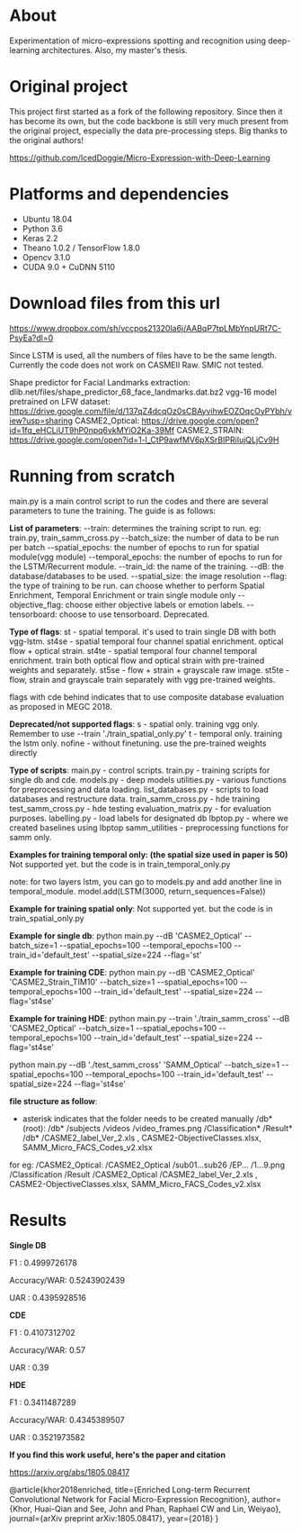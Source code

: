 # About
Experimentation of micro-expressions spotting and recognition using deep-learning architectures. Also, my master's thesis.

# Original project
This project first started as a fork of the following repository. Since then it has become its own, but the code backbone is still very much present from the original project, especially the data pre-processing steps. Big thanks to the original authors!

https://github.com/IcedDoggie/Micro-Expression-with-Deep-Learning

# Platforms and dependencies
* Ubuntu 18.04
* Python 3.6
* Keras 2.2
* Theano 1.0.2 / TensorFlow 1.8.0
* Opencv 3.1.0
* CUDA 9.0 + CuDNN 5110


# Download files from this url
https://www.dropbox.com/sh/vccpos21320la6j/AABqP7tpLMbYnpURt7C-PsyEa?dl=0

Since LSTM is used, all the numbers of files have to be the same length. Currently the code does not work on CASMEII Raw. SMIC not tested.

Shape predictor for Facial Landmarks extraction: dlib.net/files/shape_predictor_68_face_landmarks.dat.bz2
vgg-16 model pretrained on LFW dataset: https://drive.google.com/file/d/137qZ4dcqOz0sCBAyvihwEOZOqcOyPYbh/view?usp=sharing
CASME2_Optical: https://drive.google.com/open?id=1fq_eHCLiUT9hP0npq6vkMYiO2Ka-39Mf
CASME2_STRAIN: https://drive.google.com/open?id=1-l_CtP9awfMV6pXSrBIPRiIujQLjCv9H

# Running from scratch
main.py is a main control script to run the codes and there are several parameters to tune the training. The guide is as follows:


**List of parameters**:
--train: determines the training script to run. eg: train.py, train_samm_cross.py
--batch_size: the number of data to be run per batch
--spatial_epochs: the number of epochs to run for spatial module(vgg module)
--temporal_epochs: the number of epochs to run for the LSTM/Recurrent module.
--train_id: the name of the training.
--dB: the database/databases to be used. 
--spatial_size: the image resolution
--flag: the type of training to be run. can choose whether to perform Spatial Enrichment, Temporal Enrichment or train single module only
--objective_flag: choose either objective labels or emotion labels.
--tensorboard: choose to use tensorboard. Deprecated.

**Type of flags**:
st - spatial temporal. it's used to train single DB with both vgg-lstm.
st4se - spatial temporal four channel spatial enrichment. optical flow + optical strain.
st4te - spatial temporal four channel temporal enrichment. train both optical flow and optical strain with pre-trained weights and separately.
st5se - flow + strain + grayscale raw image. 
st5te - flow, strain and grayscale train separately with vgg pre-trained weights.

flags with cde behind indicates that to use composite database evaluation as proposed in MEGC 2018. 


**Deprecated/not supported flags**:
s  - spatial only. training vgg only. Remember to use --train './train_spatial_only.py'
t  - temporal only. training the lstm only.
nofine - without finetuning. use the pre-trained weights directly 

**Type of scripts**:
main.py - control scripts.
train.py - training scripts for single db and cde.
models.py - deep models
utilities.py - various functions for preprocessing and data loading.
list_databases.py - scripts to load databases and restructure data.
train_samm_cross.py - hde training
test_samm_cross.py - hde testing
evaluation_matrix.py - for evaluation purposes.
labelling.py - load labels for designated db
lbptop.py - where we created baselines using lbptop
samm_utilities - preprocessing functions for samm only.


**Examples for training temporal only: (the spatial size used in paper is 50)**
Not supported yet. but the code is in train_temporal_only.py

note: for two layers lstm, you can go to models.py and add another line in temporal_module. 
model.add(LSTM(3000, return_sequences=False))


**Example for training spatial only**:
Not supported yet. but the code is in train_spatial_only.py

**Example for single db**:
python main.py --dB 'CASME2_Optical' --batch_size=1 --spatial_epochs=100 --temporal_epochs=100 --train_id='default_test' --spatial_size=224 --flag='st'

**Example for training CDE**:
python main.py --dB 'CASME2_Optical' 'CASME2_Strain_TIM10' --batch_size=1 --spatial_epochs=100 --temporal_epochs=100 --train_id='default_test' --spatial_size=224 --flag='st4se'

**Example for training HDE**:
python main.py --train './train_samm_cross' --dB 'CASME2_Optical' --batch_size=1 --spatial_epochs=100 --temporal_epochs=100 --train_id='default_test' --spatial_size=224 --flag='st4se'

python main.py --dB './test_samm_cross' 'SAMM_Optical' --batch_size=1 --spatial_epochs=100 --temporal_epochs=100 --train_id='default_test' --spatial_size=224 --flag='st4se'

**file structure as follow**:
* asterisk indicates that the folder needs to be created manually
/db* (root):
  /db*
    /subjects
      /videos
        /video_frames.png
  /Classification*
    /Result*
      /db*
  /CASME2_label_Ver_2.xls , CASME2-ObjectiveClasses.xlsx, SAMM_Micro_FACS_Codes_v2.xlsx
  
for eg:
/CASME2_Optical:
  /CASME2_Optical
    /sub01...sub26
      /EP...
        /1...9.png
  /Classification
    /Result
      /CASME2_Optical
  /CASME2_label_Ver_2.xls , CASME2-ObjectiveClasses.xlsx, SAMM_Micro_FACS_Codes_v2.xlsx

# Results
**Single DB**

F1          : 0.4999726178

Accuracy/WAR: 0.5243902439

UAR         : 0.4395928516

**CDE**

F1          : 0.4107312702

Accuracy/WAR: 0.57

UAR         : 0.39

**HDE**

F1          : 0.3411487289

Accuracy/WAR: 0.4345389507

UAR         : 0.3521973582


**If you find this work useful, here's the paper and citation**

https://arxiv.org/abs/1805.08417

@article{khor2018enriched,
  title={Enriched Long-term Recurrent Convolutional Network for Facial Micro-Expression Recognition},
  author={Khor, Huai-Qian and See, John and Phan, Raphael CW and Lin, Weiyao},
  journal={arXiv preprint arXiv:1805.08417},
  year={2018}
}
